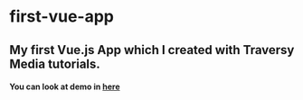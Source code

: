 # first-vue-app

## My first Vue.js App which I created with Traversy Media tutorials.

#### You can look at demo in [here]("https://yigiterdev-vue-app.netlify.app/")

